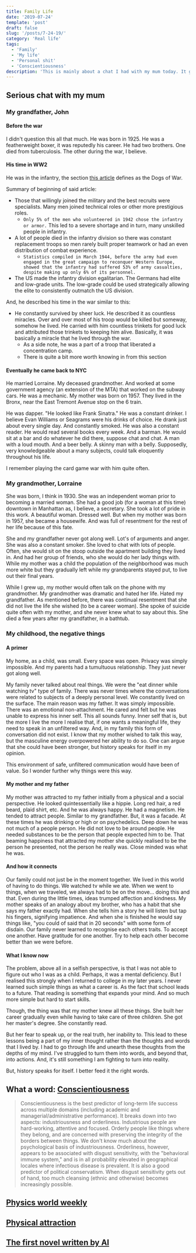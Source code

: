 ```yaml
---
title: Family Life
date: '2019-07-24'
template: 'post'
draft: false
slug: '/posts/7-24-19/'
category: 'Real life'
tags:
  - 'Family'
  - 'My life'
  - 'Personal shit'
  - 'Conscientiousness'
description: 'This is mainly about a chat I had with my mum today. It got quite real.'
---
```


## Serious chat with my mum

### My grandfather, John

#### Before the war

I didn't question this all that much. He was born in 1925. He was a featherweight boxer, it was reputedly his career. He had two brothers. One died from tuberculosis. The other during the war, I believe.

#### His time in WW2

He was in the infantry, the section [this article](https://www.warhistoryonline.com/world-war-ii/dogs-of-war-american-infantry-wwii.html) defines as the Dogs of War.

Summary of beginning of said article:

- Those that willingly joined the military and the best recruits were specialists. Many men joined technical roles or other more prestigious roles.
  - `Only 5% of the men who volunteered in 1942 chose the infantry or armor.` This led to a severe shortage and in turn, many unskilled people in infantry.
- A lot of people died in the infantry division so there was constant replacement troops so men rarely built proper teamwork or had an even distribution of combat experience.
  - `Statistics compiled in March 1944, before the army had even engaged in the great campaign to reconquer Western Europe, showed that the infantry had suffered 53% of army casualties, despite making up only 6% of its personnel.`
- The US made the infantry division egalitarian. The Germans had elite and low-grade units. The low-grade could be used strategically allowing the elite to consistently outmatch the US division.

And, he described his time in the war similar to this:

- He constantly survived by sheer luck. He described it as countless miracles. Over and over most of his troop would be killed but someway, somehow he lived. He carried with him countless trinkets for good luck and attributed those trinkets to keeping him alive. Basically, it was basically a miracle that he lived through the war.
  - As a side note, he was a part of a troop that liberated a concentration camp.
  - There is quite a bit more worth knowing in from this section

#### Eventually he came back to NYC

He married Lorraine. My deceased grandmother. And worked at some government agency (an extension of the MTA) that worked on the subway cars. He was a mechanic. My mother was born on 1957. They lived in the Bronx, near the East Tremont Avenue stop on the 6 train.

He was dapper. "He looked like Frank Sinatra." He was a constant drinker. I believe Evan Williams or Seagrams were his drinks of choice. He drank just about every single day. And constantly smoked. He was also a constant reader. He would read several books every week. And a barman. He would sit at a bar and do whatever he did there, suppose chat and chat. A man with a loud mouth. And a beer belly. A skinny man with a belly. Supposedly, very knowledgeable about a many subjects, could talk eloquently throughout his life.

I remember playing the card game war with him quite often.

### My grandmother, Lorraine

She was born, I think in 1930. She was an independent woman prior to becoming a married woman. She had a good job (for a woman at this time) downtown in Manhattan as, I believe, a secretary. She took a lot of pride in this work. A beautiful woman. Dressed well. But when my mother was born in 1957, she became a housewife. And was full of resentment for the rest of her life because of this fate.

She and my grandfather never got along well. Lot's of arguments and anger. She was also a constant smoker. She loved to chat with lots of people. Often, she would sit on the stoop outside the apartment building they lived in. And had her group of friends, who she would do her lady things with. While my mother was a child the population of the neighborhood was much more white but they gradually left while my grandparents stayed put, to live out their final years.

While I grew up, my mother would often talk on the phone with my grandmother. My grandmother was dramatic and hated her life. Hated my grandfather. As mentioned before, there was continual resentment that she did not live the life she wished (to be a career woman). She spoke of suicide quite often with my mother, and she never knew what to say about this. She died a few years after my grandfather, in a bathtub.

### My childhood, the negative things

#### A primer

My home, as a child, was small. Every space was open. Privacy was simply impossible. And my parents had a tumultuous relationship. They just never got along well.

My family never talked about real things. We were the "eat dinner while watching tv" type of family. There was never times where the conversations were related to subjects of a deeply personal level. We constantly lived on the surface. The main reason was my father. It was simply impossible. There was an emotional non-attachment. He cared and felt but he was unable to express his inner self. This all sounds funny. Inner self that is, but the more I live the more I realise that, if one wants a meaningful life, they need to speak in an unfiltered way. And, in my family this form of conversation did not exist. I know that my mother wished to talk this way, but the masculine energy overpowered her ability to do so. One can argue that she could have been stronger, but history speaks for itself in my opinion.

This environment of safe, unfiltered communication would have been of value. So I wonder further why things were this way.

#### My mother and my father

My mother was attracted to my father initially from a physical and a social perspective. He looked quintessentially like a hippie. Long red hair, a red beard, plaid shirt, etc. And he was always happy. He had a magnetism. He tended to attract people. Similar to my grandfather. But, it was a facade. At these times he was drinking or high or on psychedelics. Deep down he was not much of a people person. He did not love to be around people. He needed substances to be the person that people expected him to be. That beaming happiness that attracted my mother she quickly realised to be the person he presented, not the person he really was. Close minded was what he was.

#### And how it connects

Our family could not just be in the moment together. We lived in this world of having to do things. We watched tv while we ate. When we went to things, when we traveled, we always had to be on the move... doing this and that. Even during the little times, ideas trumped affection and kindness. My mother speaks of an analogy about my brother, who has a habit that she says my father exactly had. When she tells him a story he will listen but tap his fingers, signifying impatience. And when she is finished he would say things like, "you could of said that in 20 seconds" with some form of disdain. Our family never learned to recognise each others traits. To accept one another. Have gratitude for one another. Try to help each other become better than we were before.

#### What I know now

The problem, above all in a selfish perspective, is that I was not able to figure out who I was as a child. Perhaps, it was a mental deficiency. But I realised this strongly when I returned to college in my later years. I never learned such simple things as what a career is. As the fact that school leads to a future. That reading is something that expands your mind. And so much more simple but hard to start skills.

Though, the thing was that my mother knew all these things. She built her career gradually even while having to take care of three children. She got her master's degree. She constantly read.

But her fear to speak up, or the real truth, her inability to. This lead to these lessons being a part of my inner thought rather than the thoughts and words that I lived by. I had to go through life and unearth these thoughts from the depths of my mind. I've struggled to turn them into words, and beyond that, into actions. And, it's still something I am fighting to turn into reality.

But, history speaks for itself. I better feed it the right words.

## What a word: [Conscientiousness](https://www.youtube.com/watch?v=q15eTySnWxc)

> Conscientiousness is the best predictor of long-term life success across multiple domains (including academic and managerial/administrative performance). It breaks down into two aspects: industriousness and orderliness. Industrious people are hard-working, attentive and focused. Orderly people like things where they belong, and are concerned with preserving the integrity of the borders between things. We don't know much about the psychological basis of industriousness. Orderliness, however, appears to be associated with disgust sensitivity, with the "behavioral immune system," and is in all probability elevated in geographical locales where infectious disease is prevalent. It is also a good predictor of political conservatism. When disgust sensitivity gets out of hand, too much cleansing (ethnic and otherwise) becomes increasingly possible.

## [Physics world weekly](https://physicsworld.com/l/audio/)

## [Physical attraction](http://www.physicalattraction.libsyn.com/)

## [The first novel written by AI](https://singularityhub.com/2018/10/25/ai-wrote-a-road-trip-novel-is-it-a-good-read/#sm.00069qmis10ebdl7uan103cdtwnog)